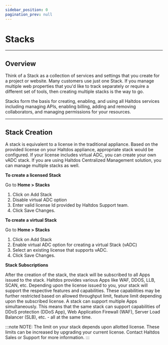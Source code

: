 ```yaml
---
sidebar_position: 0
pagination_prev: null
---
```


# Stacks

---

## Overview

Think of a Stack as a collection of services and settings that you create for a project or website. Many customers use just one Stack. If you manage multiple web properties that you'd like to track separately or require a different set of tools, then creating multiple stacks is the way to go.

Stacks form the basis for creating, enabling, and using all Haltdos services including managing APIs, enabling billing, adding and removing collaborators, and managing permissions for your resources.

---

## Stack Creation 

A stack is equivalent to a license in the traditional appliance. Based on the provided license on your Haltdos appliance, appropriate stack would be configured. If your license includes virtual ADC, you can create your own vADC stack. If you are using Haltdos Centralized Management solution, you can manage multiple stacks as well.

**To create a licensed Stack**

Go to **Home > Stacks**

1. Click on Add Stack
2. Disable virtual ADC option
3. Enter valid license Id provided by Haltdos Support team.
4. Click Save Changes. 

**To create a virtual Stack**

Go to **Home > Stacks**

1. Click on Add Stack
2. Enable virtual ADC option for creating a virtual Stack (vADC)
3. Select an existing license that supports vADC.
5. Click Save Changes.

**Stack Subscriptions**

After the creation of the stack, the stack will be subscribed to all Apps issued to the stack. Haltdos provides various Apps like WAF, DDOS, LLB, SCAN, etc. Depending upon the license issued to you, your stack will support the respective features and capabilities. These capabilities may be further restricted based on allowed throughput limit, feature limit depending upon the subscribed license. A stack can support multiple Apps simultaneously. This means that the same stack can support capabilities of DDoS protection (DDoS App), Web Application Firewall (WAF), Server Load Balancer (SLB), etc. - all at the same time.

:::note NOTE:
The limit on your stack depends upon allotted license. These limits can be increased by upgrading your current license. Contact Haltdos Sales or Support for more information.
:::